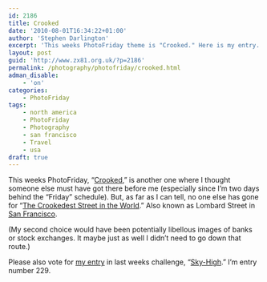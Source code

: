 ```yaml
---
id: 2186
title: Crooked
date: '2010-08-01T16:34:22+01:00'
author: 'Stephen Darlington'
excerpt: 'This weeks PhotoFriday theme is "Crooked." Here is my entry.'
layout: post
guid: 'http://www.zx81.org.uk/?p=2186'
permalink: /photography/photofriday/crooked.html
adman_disable:
    - 'on'
categories:
    - PhotoFriday
tags:
    - north america
    - PhotoFriday
    - Photography
    - san francisco
    - Travel
    - usa
draft: true
---
```


This weeks PhotoFriday, “[Crooked](http://www.photofriday.com/archives/challenge/001002.php),” is another one where I thought someone else must have got there before me (especially since I’m two days behind the “Friday” schedule). But, as far as I can tell, no one else has gone for “[The Crookedest Street in the World](http://www.thetraveleditor.com/article/4255/Things_to_do_Introduction_Lombard_Street_The_Crookedest_Street_in_the_World_San_Francisco.html).” Also known as Lombard Street in [San Francisco](http://www.zx81.org.uk/travel/san-francisco-2.html).

(My second choice would have been potentially libellous images of banks or stock exchanges. It maybe just as well I didn’t need to go down that route.)

Please also vote for [my entry](http://www.zx81.org.uk/photography/photofriday/sky-high.html) in last weeks challenge, “[Sky-High](http://www.photofriday.com/linkviewer.php?id=1000).” I’m entry number 229.